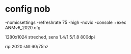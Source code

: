 # config nob

-nomicsettings -refreshrate 75 -high -novid -console +exec ANMv6_2020.cfg

1280x1024 streched, sens 1.4/1.5/1.8 800dpi

rip 2020 still 60/75hz 

